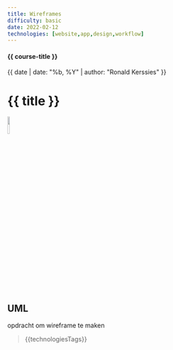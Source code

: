 ```yaml
---
title: Wireframes
difficulty: basic
date: 2022-02-12
technologies: [website,app,design,workflow]
---
```


#### {{ course-title }}
{{ date | date: "%b, %Y" | author: "Ronald Kerssies" }}

# {{ title }}
<img src="{{ '/_assets/themas/design.png' | url }}" style="width:10%;">


## UML
opdracht om wireframe te maken

> {{technologiesTags}}
